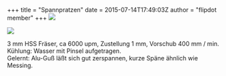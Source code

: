 +++
title = "Spannpratzen"
date = 2015-07-14T17:49:03Z
author = "flipdot member"
+++
[![](https://flipdot.org/blog/uploads/20150714_174334.serendipityThumb.jpg)](https://flipdot.org/blog/uploads/20150714_174334.jpg)  
  
[![](https://flipdot.org/blog/uploads/20150715_183624.serendipityThumb.jpg)](https://flipdot.org/blog/uploads/20150715_183624.jpg)  
  
3 mm HSS Fräser, ca 6000 upm, Zustellung 1 mm, Vorschub 400 mm / min.
Kühlung: Wasser mit Pinsel aufgetragen.  
Gelernt: Alu-Guß läßt sich gut zerspannen, kurze Späne ähnlich wie
Messing.

